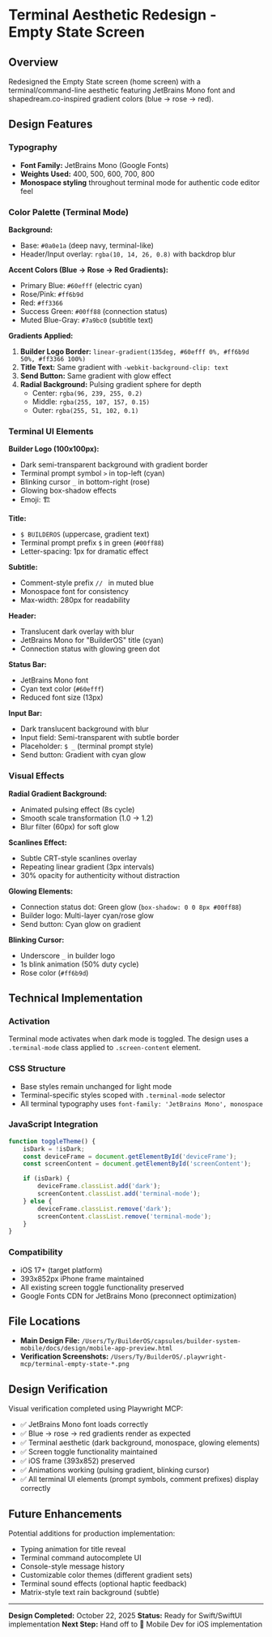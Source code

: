 # Terminal Aesthetic Redesign - Empty State Screen

## Overview
Redesigned the Empty State screen (home screen) with a terminal/command-line aesthetic featuring JetBrains Mono font and shapedream.co-inspired gradient colors (blue → rose → red).

## Design Features

### Typography
- **Font Family:** JetBrains Mono (Google Fonts)
- **Weights Used:** 400, 500, 600, 700, 800
- **Monospace styling** throughout terminal mode for authentic code editor feel

### Color Palette (Terminal Mode)
**Background:**
- Base: `#0a0e1a` (deep navy, terminal-like)
- Header/Input overlay: `rgba(10, 14, 26, 0.8)` with backdrop blur

**Accent Colors (Blue → Rose → Red Gradients):**
- Primary Blue: `#60efff` (electric cyan)
- Rose/Pink: `#ff6b9d`
- Red: `#ff3366`
- Success Green: `#00ff88` (connection status)
- Muted Blue-Gray: `#7a9bc0` (subtitle text)

**Gradients Applied:**
1. **Builder Logo Border:** `linear-gradient(135deg, #60efff 0%, #ff6b9d 50%, #ff3366 100%)`
2. **Title Text:** Same gradient with `-webkit-background-clip: text`
3. **Send Button:** Same gradient with glow effect
4. **Radial Background:** Pulsing gradient sphere for depth
   - Center: `rgba(96, 239, 255, 0.2)`
   - Middle: `rgba(255, 107, 157, 0.15)`
   - Outer: `rgba(255, 51, 102, 0.1)`

### Terminal UI Elements

**Builder Logo (100x100px):**
- Dark semi-transparent background with gradient border
- Terminal prompt symbol `>` in top-left (cyan)
- Blinking cursor `_` in bottom-right (rose)
- Glowing box-shadow effects
- Emoji: 🏗️

**Title:**
- `$ BUILDEROS` (uppercase, gradient text)
- Terminal prompt prefix `$` in green (`#00ff88`)
- Letter-spacing: 1px for dramatic effect

**Subtitle:**
- Comment-style prefix `// ` in muted blue
- Monospace font for consistency
- Max-width: 280px for readability

**Header:**
- Translucent dark overlay with blur
- JetBrains Mono for "BuilderOS" title (cyan)
- Connection status with glowing green dot

**Status Bar:**
- JetBrains Mono font
- Cyan text color (`#60efff`)
- Reduced font size (13px)

**Input Bar:**
- Dark translucent background with blur
- Input field: Semi-transparent with subtle border
- Placeholder: `$ _` (terminal prompt style)
- Send button: Gradient with cyan glow

### Visual Effects

**Radial Gradient Background:**
- Animated pulsing effect (8s cycle)
- Smooth scale transformation (1.0 → 1.2)
- Blur filter (60px) for soft glow

**Scanlines Effect:**
- Subtle CRT-style scanlines overlay
- Repeating linear gradient (3px intervals)
- 30% opacity for authenticity without distraction

**Glowing Elements:**
- Connection status dot: Green glow (`box-shadow: 0 0 8px #00ff88`)
- Builder logo: Multi-layer cyan/rose glow
- Send button: Cyan glow on gradient

**Blinking Cursor:**
- Underscore `_` in builder logo
- 1s blink animation (50% duty cycle)
- Rose color (`#ff6b9d`)

## Technical Implementation

### Activation
Terminal mode activates when dark mode is toggled. The design uses a `.terminal-mode` class applied to `.screen-content` element.

### CSS Structure
- Base styles remain unchanged for light mode
- Terminal-specific styles scoped with `.terminal-mode` selector
- All terminal typography uses `font-family: 'JetBrains Mono', monospace`

### JavaScript Integration
```javascript
function toggleTheme() {
    isDark = !isDark;
    const deviceFrame = document.getElementById('deviceFrame');
    const screenContent = document.getElementById('screenContent');

    if (isDark) {
        deviceFrame.classList.add('dark');
        screenContent.classList.add('terminal-mode');
    } else {
        deviceFrame.classList.remove('dark');
        screenContent.classList.remove('terminal-mode');
    }
}
```

### Compatibility
- iOS 17+ (target platform)
- 393x852px iPhone frame maintained
- All existing screen toggle functionality preserved
- Google Fonts CDN for JetBrains Mono (preconnect optimization)

## File Locations
- **Main Design File:** `/Users/Ty/BuilderOS/capsules/builder-system-mobile/docs/design/mobile-app-preview.html`
- **Verification Screenshots:** `/Users/Ty/BuilderOS/.playwright-mcp/terminal-empty-state-*.png`

## Design Verification
Visual verification completed using Playwright MCP:
- ✅ JetBrains Mono font loads correctly
- ✅ Blue → rose → red gradients render as expected
- ✅ Terminal aesthetic (dark background, monospace, glowing elements)
- ✅ Screen toggle functionality maintained
- ✅ iOS frame (393x852) preserved
- ✅ Animations working (pulsing gradient, blinking cursor)
- ✅ All terminal UI elements (prompt symbols, comment prefixes) display correctly

## Future Enhancements
Potential additions for production implementation:
- Typing animation for title reveal
- Terminal command autocomplete UI
- Console-style message history
- Customizable color themes (different gradient sets)
- Terminal sound effects (optional haptic feedback)
- Matrix-style text rain background (subtle)

---

**Design Completed:** October 22, 2025
**Status:** Ready for Swift/SwiftUI implementation
**Next Step:** Hand off to 📱 Mobile Dev for iOS implementation
